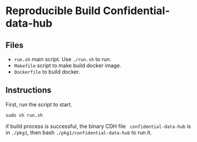 # Reproducible Build Confidential-data-hub



## Files



- `run.sh` main script. Use `./run.sh` to run.
- `Makefile` script to make build docker image.
- `Dockerfile` to build docker.



## Instructions

First, run the script to start.

```shell
sudo sh run.sh
```

if  build process is successful, the binary CDH file ` confidential-data-hub` is in `./pkg1`, then bash `./pkg1/confidential-data-hub` to run it.